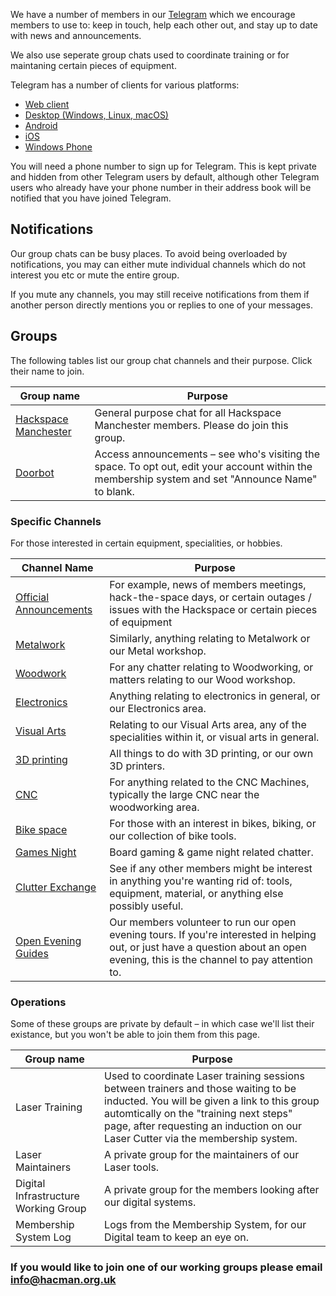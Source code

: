 We have a number of members in our [Telegram](https://telegram.org) which we encourage members to use to: keep in touch, help each other out, and stay up to date with news and announcements.

We also use seperate group chats used to coordinate training or for maintaning certain pieces of equipment.

Telegram has a number of clients for various platforms:

- [Web client](https://telegram.org/dl/webogram) 
- [Desktop (Windows, Linux, macOS)](https://desktop.telegram.org/)
- [Android](https://telegram.org/dl/android)
- [iOS](https://telegram.org/dl/ios)
- [Windows Phone](https://telegram.org/dl/wp)

You will need a phone number to sign up for Telegram. This is kept private and hidden from other Telegram users by default, although other Telegram users who already have your phone number in their address book will be notified that you have joined Telegram.

## Notifications

Our group chats can be busy places. To avoid being overloaded by notifications, you may can either mute individual channels which do not interest you etc or mute the entire group.

If you mute any channels, you may still receive notifications from them if another person directly mentions you or replies to one of your messages.

## Groups

The following tables list our group chat channels and their purpose. Click their name to join.

| Group name                                         | Purpose                                                                                                                                            |
| -------------------------------------------------- | -------------------------------------------------------------------------------------------------------------------------------------------------- |
| [Hackspace Manchester](https://t.me/HACManchester) | General purpose chat for all Hackspace Manchester members. Please do join this group.                                                              |
| [Doorbot](https://t.me/+TVKs_4B85ksjAAVl)          | Access announcements – see who's visiting the space. To opt out, edit your account within the membership system and set "Announce Name" to blank. |

### Specific Channels

For those interested in certain equipment, specialities, or hobbies.

| Channel Name                                                | Purpose                                                                                                                                                                           |
| ----------------------------------------------------------- | --------------------------------------------------------------------------------------------------------------------------------------------------------------------------------- |
| [Official Announcements](https://t.me/HACManchester/200496) | For example, news of members meetings, hack-the-space days, or certain outages / issues with the Hackspace or certain pieces of equipment                                         |
| [Metalwork](https://t.me/HACManchester/200510)              | Similarly, anything relating to Metalwork or our Metal workshop.                                                                                                                  |
| [Woodwork](https://t.me/HACManchester/200505)               | For any chatter relating to Woodworking, or matters relating to our Wood workshop.                                                                                                |
| [Electronics](https://t.me/HACManchester/200517)            | Anything relating to electronics in general, or our Electronics area.                                                                                                             |
| [Visual Arts](https://t.me/HACManchester/200514)            | Relating to our Visual Arts area,  any of the specialities within it, or visual arts in general.                                                                                  |
| [3D printing](https://t.me/HACManchester/200524)            | All things to do with 3D printing, or our own 3D printers.                                                                                                                        |
| [CNC](https://t.me/HACManchester/200527)                    | For anything related to the CNC Machines, typically the large CNC near the woodworking area.                                                                                      |
| [Bike space](https://t.me/HACManchester/200520)             | For those with an interest in bikes, biking, or our collection of bike tools.                                                                                                     |
| [Games Night](https://t.me/HACManchester/200539)            | Board gaming & game night related chatter.                                                                                                                                        |
| [Clutter Exchange](https://t.me/HACManchester/200692)       | See if any other members might be interest in anything you're wanting rid of: tools, equipment, material, or anything else possibly useful.                                       |
| [Open Evening Guides](https://t.me/HACManchester/200530)    | Our members volunteer to run our open evening tours. If you're interested in helping out, or just have a question about an open evening, this is the channel to pay attention to. |

### Operations

Some of these groups are private by default – in which case we'll list their existance, but you won't be able to join them from this page.

| Group name                           | Purpose                                                                                                                                                                                                                                                           |
| ------------------------------------ | ----------------------------------------------------------------------------------------------------------------------------------------------------------------------------------------------------------------------------------------------------------------- |
| Laser Training                       | Used to coordinate Laser training sessions between trainers and those waiting to be inducted. You will be given a link to this group automtically on the "training next steps" page, after requesting an induction on our Laser Cutter via the membership system. |
| Laser Maintainers                    | A private group for the maintainers of our Laser tools.                                                                                                                                                                                                           |
| Digital Infrastructure Working Group | A private group for the members looking after our digital systems.                                                                                                                                                                                                |
| Membership System Log                | Logs from the Membership System, for our Digital team to keep an eye on.                                                                                                                                                                                          |

### If you would like to join one of our working groups please email info@hacman.org.uk


